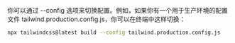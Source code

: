 你可以通过 --config 选项来切换配置。例如，如果你有一个用于生产环境的配置文件 tailwind.production.config.js，你可以在终端中这样切换：

```bash
npx tailwindcss@latest build --config tailwind.production.config.js
```


